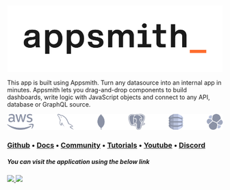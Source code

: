 ![](https://raw.githubusercontent.com/appsmithorg/appsmith/release/static/appsmith_logo_primary.png)

This app is built using Appsmith. Turn any datasource into an internal app in minutes. Appsmith lets you drag-and-drop components to build dashboards, write logic with JavaScript objects and connect to any API, database or GraphQL source.

![](https://raw.githubusercontent.com/appsmithorg/appsmith/release/static/images/integrations.png)

### [Github](https://github.com/appsmithorg/appsmith) • [Docs](https://docs.appsmith.com/?utm_source=github&utm_medium=social&utm_content=appsmith_docs&utm_campaign=null&utm_term=appsmith_docs) • [Community](https://community.appsmith.com/) • [Tutorials](https://github.com/appsmithorg/appsmith/tree/update/readme#tutorials) • [Youtube](https://www.youtube.com/appsmith) • [Discord](https://discord.gg/rBTTVJp)

##### You can visit the application using the below link

###### [![](https://assets.appsmith.com/git-sync/Buttons.svg) ](http://ec2-35-154-135-218.ap-south-1.compute.amazonaws.com/applications/63cf9f5b2267bc42f09f0092/pages/63cf9f5b2267bc42f09f0095) [![](https://assets.appsmith.com/git-sync/Buttons2.svg)](http://ec2-35-154-135-218.ap-south-1.compute.amazonaws.com/applications/63cf9f5b2267bc42f09f0092/pages/63cf9f5b2267bc42f09f0095/edit)

